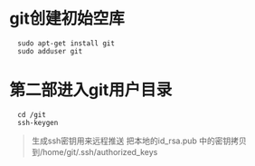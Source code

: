 # git创建初始空库

```
  sudo apt-get install git
  sudo adduser git
```

# 第二部进入git用户目录

```
  cd /git
  ssh-keygen 
```
> 生成ssh密钥用来远程推送
> 把本地的id_rsa.pub 中的密钥拷贝到/home/git/.ssh/authorized_keys
